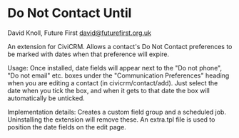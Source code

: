 Do Not Contact Until
====================

David Knoll, Future First
david@futurefirst.org.uk

An extension for CiviCRM. Allows a contact's Do Not Contact preferences
to be marked with dates when that preference will expire.

Usage:
  Once installed, date fields will appear next to the "Do not phone",
"Do not email" etc. boxes under the "Communication Preferences" heading
when you are editing a contact (in civicrm/contact/add). Just select
the date when you tick the box, and when it gets to that date the box
will automatically be unticked.

Implementation details:
  Creates a custom field group and a scheduled job. Uninstalling the
extension will remove these. An extra.tpl file is used to position the
date fields on the edit page.
